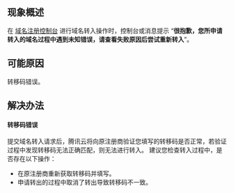 ## 现象概述
在 [域名注册控制台](https://console.cloud.tencent.com/domain/mydomain) 进行域名转入操作时，控制台或消息提示 “**很抱歉，您所申请转入的域名过程中遇到未知错误，请查看失败原因后尝试重新转入**”。

## 可能原因
转移码错误。


## 解决办法
#### 转移码错误
提交域名转入请求后，腾讯云将向原注册商验证您填写的转移码是否正常，若验证过程中发现转移码无法正确匹配，则无法进行转入。
建议您检查转入过程中，是否存在以下操作：
- 在原注册商重新获取转移码并填写。
- 申请转出的过程中取消了转出导致转移码不一致。







